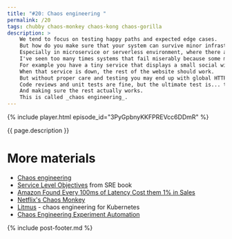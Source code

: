 ```yaml
---
title: "#20: Chaos engineering "
permalink: /20
tags: chubby chaos-monkey chaos-kong chaos-gorilla
description: >
    We tend to focus on testing happy paths and expected edge cases.
    But how do you make sure that your system can survive minor infrastructure and network failures, as well as application bugs?
    Especially in microservice or serverless environment, where there are tons of moving parts.
    I've seen too many times systems that fail miserably because some minor dependency was malfunctioning.
    For example you have a tiny service that displays a small social widget on your website.
    When that service is down, the rest of the website should work.
    But without proper care and testing you may end up with global HTTP 503 failure.
    Code reviews and unit tests are fine, but the ultimate test is... turning off that service on production.
    And making sure the rest actually works.
    This is called _chaos engineering_.
---
```


{% include player.html episode_id="3PyGpbnyKKFPREVcc6DDmR" %}

{{ page.description }}

<!--
Believe it or not, many organizations do practice deliberately injecting faults into production.
Now, turning off a service's instance on production is probably the easiest test you can conduct.
The client must catch an exception and handle the failure gracefully.
Sometimes by retrying, hoping to reach another healthy instance.
Sometimes by returning fallback value that's less relevant or up-to-date.
Ideally the end-user should not realize one of the services is down.
Of course that would mean that a failed service is not needed at all and can be shut down forever.
So in practice we expect visible, but insignificant degrade in service quality.

Chaos engineering principles define many other interesting fault scenarios.
Turning off one service is childish.
What about turning off a whole data center or region?
In this scenario your system should actually continue to work.
Maybe with greater latency.
That's assuming you are distributed geographically, right?

Speaking of latency, another failure mode is injecting artificial latency between services.
This is one of the hardest failures to handle properly.
Clients need to balance their timeout values between availability and too frequent timeout failures.
Also at this point you realize that there is this one forgotten HTTP client with no timeouts configured.
And suddenly your whole web application has response times measured in minutes.
That's why you exercise chaos engineering.

There are tons of other failures you can test for, including:

* network packet corruption
* disk loss, fill or corruption
* running out of memory or CPU

You can probably imagine more.
One crucial part of chaos engineering is having the courage to run experiments on productions.
Obviously you should start only when you are certain that nothing bad will happen to your business.
It will probably anyway, but it's better to firefight controlled chaos than deal with real failures.
After all, the purpose of chaos engineering is to discover and fix resiliency issues before they appear for real.

Many big companies are doing such experiments.
Most famously, Netflix with their so-called Simian Army: a suite of tools running different scenarios.
This suite includes adorably named tools like Chaos Monkey, Latency Monkey, Chaos Gorilla and Chaos Machine.
Another great example is Google.
Internal developers became too reliant on Google's internal locking service Chubby.
So when it went down one day, it brought down many Google services with it.
So Google now shuts down Chubby to meet SLA but not more so that developers learn how to deal with it.
Facebook's Storm Project simulates large data center failures.
Finally, Amazon realized that injecting 100 milliseconds of latency costs them 1% in sales.
100 milliseconds, time that seems imperceptible. 

That's it for today, thanks for listening, bye!


-->

# More materials

* [Chaos engineering](https://en.wikipedia.org/wiki/Chaos_engineering#10-18_Monkey)
* [Service Level Objectives](https://landing.google.com/sre/sre-book/chapters/service-level-objectives/) from SRE book
* [Amazon Found Every 100ms of Latency Cost them 1% in Sales](https://www.gigaspaces.com/blog/amazon-found-every-100ms-of-latency-cost-them-1-in-sales/)
* [Netflix's Chaos Monkey](https://netflix.github.io/chaosmonkey/)
* [Litmus](https://docs.litmuschaos.io/docs/getstarted/) - chaos engineering for Kubernetes
* [Chaos Engineering Experiment Automation](https://chaostoolkit.org/)



{% include post-footer.md %}
